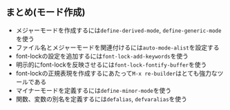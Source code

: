## まとめ(モード作成)
- メジャーモードを作成するには`define-derived-mode`, `define-generic-mode`を使う
- ファイル名とメジャーモードを関連付けるには`auto-mode-alist`を設定する
- font-lockの設定を追加するには`font-lock-add-keywords`を使う
- 明示的にfont-lockを反映させるには`font-lock-fontify-buffer`を使う
- font-lockの正規表現を作成するにあたって`M-x re-builder`はとても強力なツールである
- マイナーモードを定義するには`define-minor-mode`を使う
- 関数、変数の別名を定義するには`defalias`, `defvaralias`を使う
